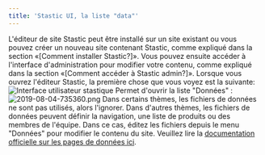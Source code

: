 ```yaml
---
title: 'Stastic UI, la liste "data"'
---
```

L'éditeur de site Stastic peut être installé sur un site existant ou vous pouvez créer un nouveau site contenant Stastic, comme expliqué dans la section «[Comment installer Stastic?]». Vous pouvez ensuite accéder à l'interface d'administration pour modifier votre contenu, comme expliqué dans la section «[Comment accéder à Stastic admin?]». Lorsque vous ouvrez l'éditeur Stastic, la première chose que vous voyez est la suivante:![Interface utilisateur stastique](https://www.stastic.net//assets/2019-08-03-775924.png) Permet d'ouvrir la liste "Données" :![2019-08-04-735360.png](https://www.stastic.net//assets/2019-08-04-735360.png) Dans certains thèmes, les fichiers de données ne sont pas utilisés, alors l'ignorer. Dans d'autres thèmes, les fichiers de données peuvent définir la navigation, une liste de produits ou des membres de l'équipe. Dans ce cas, éditez les fichiers depuis le menu "Données" pour modifier le contenu du site. Veuillez lire la [documentation officielle sur les pages de données ici](https://jekyllrb.com/docs/datafiles/).
